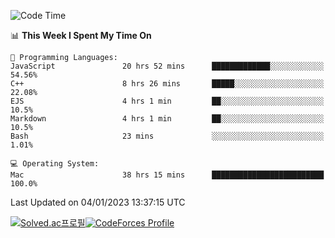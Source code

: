 
<!--START_SECTION:waka-->
![Code Time](http://img.shields.io/badge/Code%20Time-2%2C263%20hrs%2044%20mins-blue)

📊 **This Week I Spent My Time On** 

```text
💬 Programming Languages: 
JavaScript               20 hrs 52 mins      █████████████░░░░░░░░░░░░   54.56% 
C++                      8 hrs 26 mins       █████░░░░░░░░░░░░░░░░░░░░   22.08% 
EJS                      4 hrs 1 min         ██░░░░░░░░░░░░░░░░░░░░░░░   10.5% 
Markdown                 4 hrs 1 min         ██░░░░░░░░░░░░░░░░░░░░░░░   10.5% 
Bash                     23 mins             ░░░░░░░░░░░░░░░░░░░░░░░░░   1.01%

💻 Operating System: 
Mac                      38 hrs 15 mins      █████████████████████████   100.0%

```


 Last Updated on 04/01/2023 13:37:15 UTC
<!--END_SECTION:waka-->
[![Solved.ac프로필](http://mazassumnida.wtf/api/generate_badge?boj=hckim96)](https://solved.ac/hckim96)[![CodeForces Profile](https://cf.leed.at?id=hckim96)](https://codeforces.com/profile/hckim96)
